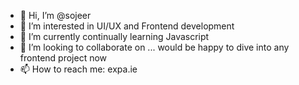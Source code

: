 - 👋 Hi, I’m @sojeer
- 👀 I’m interested in UI/UX and Frontend development
- 🌱 I’m currently continually learning Javascript
- 💞️ I’m looking to collaborate on ... would be happy to dive into any frontend project now
- 📫 How to reach me: expa.ie
